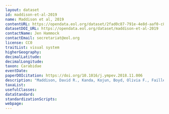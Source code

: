 ```yaml
---
layout: dataset
id: maddison-et-al-2019
name: Maddison et al, 2019
contentURL: https://opendata.eol.org/dataset/2fad0c87-791e-4e8d-aaf0-c85b54ce2f3b/resource/dc98214e-b22f-4ac4-a7ec-844fdbb06172/download/maddison.zip
datasetDOI_URL: https://opendata.eol.org/dataset/maddison-et-al-2019
contactName: Jen Hammock
contactEmail: secretariat@eol.org
license: CC0
traitList: visual system
higherGeography:
decimalLatitude:
decimalLongitude:
taxon: Carabidae
eventDate:
paperDOIcitation: https://doi.org/10.1016/j.ympev.2018.11.006
description: "Maddison, David R., Kanda, Kojun, Boyd, Olivia F., Faille, Arnaud, Porch, Nicholas, Erwin, Terry L. and Roig-Ju/+/-ent, Sergio 2019, Phylogeny of the beetle supertribe Trechitae (Coleoptera: Carabidae): unexpected clades, isolated lineages, and morphological convergence, Molecular phylogenetics and evolution, vol. 132, pp. 151-176, doi: 10.1016/j.ympev.2018.11.006.	https://doi.org/10.1016/j.ympev.2018.11.006"
taxaList: 
usefulClasses:
dataStandard:
standardizationScripts:
webpage:
---
```


